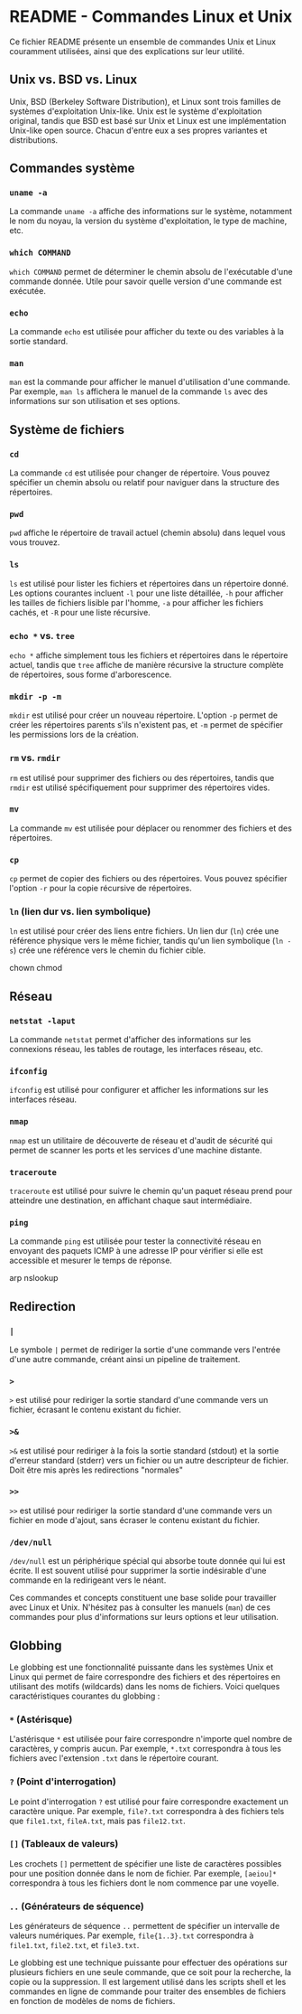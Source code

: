 # README - Commandes Linux et Unix

Ce fichier README présente un ensemble de commandes Unix et Linux couramment 
utilisées, ainsi que des explications sur leur utilité.

## Unix vs. BSD vs. Linux

Unix, BSD (Berkeley Software Distribution), et Linux sont trois familles de 
systèmes d'exploitation Unix-like. Unix est le système d'exploitation 
original, tandis que BSD est basé sur Unix et Linux est une implémentation 
Unix-like open source. Chacun d'entre eux a ses propres variantes et 
distributions.

## Commandes système

### `uname -a`

La commande `uname -a` affiche des informations sur le système, notamment le 
nom du noyau, la version du système d'exploitation, le type de machine, etc.

### `which COMMAND`

`which COMMAND` permet de déterminer le chemin absolu de l'exécutable d'une 
commande donnée. Utile pour savoir quelle version d'une commande est 
exécutée.

### `echo`

La commande `echo` est utilisée pour afficher du texte ou des variables à la 
sortie standard.

### `man`

`man` est la commande pour afficher le manuel d'utilisation d'une commande. 
Par exemple, `man ls` affichera le manuel de la commande `ls` avec des 
informations sur son utilisation et ses options.

## Système de fichiers

### `cd`

La commande `cd` est utilisée pour changer de répertoire. Vous pouvez 
spécifier un chemin absolu ou relatif pour naviguer dans la structure des 
répertoires.

### `pwd`

`pwd` affiche le répertoire de travail actuel (chemin absolu) dans lequel 
vous vous trouvez.

### `ls`

`ls` est utilisé pour lister les fichiers et répertoires dans un répertoire 
donné. Les options courantes incluent `-l` pour une liste détaillée, `-h` 
pour afficher les tailles de fichiers lisible par l'homme, `-a` pour afficher 
les fichiers cachés, et `-R` pour une liste récursive.

### `echo *` vs. `tree`

`echo *` affiche simplement tous les fichiers et répertoires dans le 
répertoire actuel, tandis que `tree` affiche de manière récursive la 
structure complète de répertoires, sous forme d'arborescence.

### `mkdir -p -m`

`mkdir` est utilisé pour créer un nouveau répertoire. L'option `-p` permet de 
créer les répertoires parents s'ils n'existent pas, et `-m` permet de 
spécifier les permissions lors de la création.

### `rm` vs. `rmdir`

`rm` est utilisé pour supprimer des fichiers ou des répertoires, tandis que 
`rmdir` est utilisé spécifiquement pour supprimer des répertoires vides.

### `mv`

La commande `mv` est utilisée pour déplacer ou renommer des fichiers et des 
répertoires.

### `cp`

`cp` permet de copier des fichiers ou des répertoires. Vous pouvez spécifier 
l'option `-r` pour la copie récursive de répertoires.

### `ln` (lien dur vs. lien symbolique)

`ln` est utilisé pour créer des liens entre fichiers. Un lien dur (`ln`) crée 
une référence physique vers le même fichier, tandis qu'un lien symbolique 
(`ln -s`) crée une référence vers le chemin du fichier cible.

chown
chmod

## Réseau

### `netstat -laput`

La commande `netstat` permet d'afficher des informations sur les connexions 
réseau, les tables de routage, les interfaces réseau, etc.

### `ifconfig`

`ifconfig` est utilisé pour configurer et afficher les informations sur les 
interfaces réseau.

### `nmap`

`nmap` est un utilitaire de découverte de réseau et d'audit de sécurité qui 
permet de scanner les ports et les services d'une machine distante.

### `traceroute`

`traceroute` est utilisé pour suivre le chemin qu'un paquet réseau prend pour 
atteindre une destination, en affichant chaque saut intermédiaire.

### `ping`

La commande `ping` est utilisée pour tester la connectivité réseau en 
envoyant des paquets ICMP à une adresse IP pour vérifier si elle est 
accessible et mesurer le temps de réponse.

arp
nslookup

## Redirection

### `|`

Le symbole `|` permet de rediriger la sortie d'une commande vers l'entrée 
d'une autre commande, créant ainsi un pipeline de traitement.

### `>`

`>` est utilisé pour rediriger la sortie standard d'une commande vers un 
fichier, écrasant le contenu existant du fichier.

### `>&`

`>&` est utilisé pour rediriger à la fois la sortie standard (stdout) et la 
sortie d'erreur standard (stderr) vers un fichier ou un autre descripteur de 
fichier. Doit être mis après les redirections "normales"

### `>>`

`>>` est utilisé pour rediriger la sortie standard d'une commande vers un 
fichier en mode d'ajout, sans écraser le contenu existant du fichier.

### `/dev/null`

`/dev/null` est un périphérique spécial qui absorbe toute donnée qui lui est 
écrite. Il est souvent utilisé pour supprimer la sortie indésirable d'une 
commande en la redirigeant vers le néant.

Ces commandes et concepts constituent une base solide pour travailler avec 
Linux et Unix. N'hésitez pas à consulter les manuels (`man`) de ces commandes 
pour plus d'informations sur leurs options et leur utilisation.

## Globbing

Le globbing est une fonctionnalité puissante dans les systèmes Unix et Linux 
qui permet de faire correspondre des fichiers et des répertoires en utilisant 
des motifs (wildcards) dans les noms de fichiers. Voici quelques 
caractéristiques courantes du globbing :

### `*` (Astérisque)

L'astérisque `*` est utilisée pour faire correspondre n'importe quel nombre 
de caractères, y compris aucun. Par exemple, `*.txt` correspondra à tous les 
fichiers avec l'extension `.txt` dans le répertoire courant.

### `?` (Point d'interrogation)

Le point d'interrogation `?` est utilisé pour faire correspondre exactement 
un caractère unique. Par exemple, `file?.txt` correspondra à des fichiers 
tels que `file1.txt`, `fileA.txt`, mais pas `file12.txt`.

### `[]` (Tableaux de valeurs)

Les crochets `[]` permettent de spécifier une liste de caractères possibles 
pour une position donnée dans le nom de fichier. Par exemple, `[aeiou]*` 
correspondra à tous les fichiers dont le nom commence par une voyelle.

### `..` (Générateurs de séquence)

Les générateurs de séquence `..` permettent de spécifier un intervalle de 
valeurs numériques. Par exemple, `file{1..3}.txt` correspondra à `file1.txt`, 
`file2.txt`, et `file3.txt`.

Le globbing est une technique puissante pour effectuer des opérations sur 
plusieurs fichiers en une seule commande, que ce soit pour la recherche, la 
copie ou la suppression. Il est largement utilisé dans les scripts shell et 
les commandes en ligne de commande pour traiter des ensembles de fichiers en 
fonction 
de modèles de noms de fichiers.
